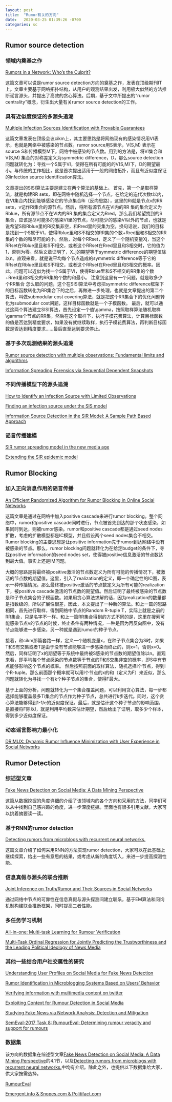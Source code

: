 ```yaml
---
layout: post
title:  "Rumor有关的方向"
date:   2020-03-25 01:39:26 -0700
categories: sc
---
```

## Rumor source detection 

### 领域内奠基之作 
[Rumors in a Network: Who’s the Culprit?](http://www.runoob.com/python3/python3-mysql.html)

这篇文章可以说是rumor source detection方向的奠基之作，发表在顶级期刊IT上。文章主要基于网络拓扑结构，从用户的观测结果出发，利用极大似然的方法推断谣言源头，并提出了高效的贪心算法。后期，基于文中所提出的“rumor centrality”概念，衍生出大量有关rumor source detection的工作。

### 具有近似度保证的多源头追溯
[Multiple Infection Sources Identification with Provable Guarantees](https://arxiv.org/pdf/1608.06492.pdf)

这篇文章发表在顶级会议cikm上，其主要思路是将网络现有的感染情况用VI表示，也就是网络中被感染的节点数。rumor source用S表示，V(S,M) 表示在source S和传播模型M下，网络中被感染的节点数。用到的方法是，将VI集合和V(S,M) 集合的对称差定义为symmetric difference，D，那么source detection问题就转化为：寻找一个S属于VI，使得在所有可能的的V(S,M)下，D的期望最小。与传统的工作相比，这是首次提出适用于一般的网络拓扑，而且有近似度保证的infection source identification算法。

文章提出的SISI算法主要是建立在两个算法的基础上。
首先，第一个是取样算法，就是构建RR sets，即在网络中随机选择一个节点，在给定的迭代次数t以内，在VI集合内找到能够感染它的节点集合Ri（反向思路），这里的Ri就是节点v的RR sets，v记作Ri集合的源节点。然后，将所有源节点在VI内的RR 集的集合定义为Rblue，所有源节点不在VI内的RR 集的集合定义为Rred。那么我们希望找到的S集合，应该是尽可能多的感染VI里的节点，尽可能少的感染VI以外的节点，也就是说希望S和Rblue里的Ri交集非空，和Rred里的交集为空。换句话说，我们的目标是找到一个S属于VI，使得Rblue里和S不相交的RR集的个数+Rred里和S相交的RR集的个数的和尽可能的小。然后，对每个RRset，定义了一个随机变量Xj，当这个RRset在Rblue里且和S不相交，或者这个RRset在Rred里且和S相交时，它的值为1，否则为零。然后文章证明了，X_j的期望等于symmetric difference的期望值除以n。直观来看，就是说平均每个节点造成的symmetric difference等于它的RRset在Rblue里且和S不相交，或者这个RRset在Rred里且和S相交的概率。因此，问题可以近似为找一个S属于VI，使得Rblue里和S不相交的RR集的个数+Rred里和S相交的RR集的个数的和最小。
注意到这里有一个问题，就是取多少个RR集合 怎么取的问题，这个在SISI算法中考虑把symmetric difference框架下的目标函数转化为RR集合下的之后，再做进一步处理，也就是文章提出的第二个算法，叫做submodular cost covering算法，就是把这个RR集合下的优化问题转化为submodular cost问题，这样目标函数就是一个子模函数。
最后，就可以通过这两个算法建立SISI算法，首先设定一个值\gamma，按照取样算法随机取样\gamma个节点的RR集，然后在这个取样下，执行子模花费算法，计算目标函数的值是否达到精度要求，如果没有就继续取样，执行子模花费算法，再判断目标函数是否达到精度要求……最后直至达到要求停止。

### 基于多次观测结果的源头追溯
[Rumor source detection with multiple observations: Fundamental limits and algorithms](http://citeseerx.ist.psu.edu/viewdoc/download?doi=10.1.1.711.4155&rep=rep1&type=pdf)

[Information Spreading Forensics via Sequential Dependent Snapshots](http://www.cs.cuhk.hk/~cslui/PUBLICATION/TON-Information.pdf)

### 不同传播模型下的源头追溯
[How to Identify an Infection Source with Limited Observations](https://arxiv.org/pdf/1309.4161.pdf)

[Finding an infection source under the SIS model](https://arxiv.org/pdf/1309.3874.pdf)

[Information Source Detection in the SIR Model: A Sample Path Based Approach](https://arxiv.org/pdf/1206.5421.pdf)

### 谣言传播建模
[SIR rumor spreading model in the new media age](https://www.sciencedirect.com/science/article/pii/S037843711200934X)

[Extending the SIR epidemic model](https://www.sciencedirect.com/science/article/pii/S0378437103012287)

## Rumor Blocking

### 加入正向消息作用的谣言传播
[An Efficient Randomized Algorithm for Rumor Blocking in Online Social Networks](https://arxiv.org/pdf/1701.02368.pdf)

这篇文章是通过在网络中加入positive cascade来进行rumor blocking。整个网络中，rumor和positive cascade同时进行，节点被首先到达的那个状态感染，如果同时到达，则被rumor感染。rumor和positive cascade都是通过seed nodes扩散，考虑的扩散模型都是IC模型，并且假设两个seed nodes集合不相交。Rumor blocking的主要思想是让positive information先于rumor到达网络中没有被感染的节点。那么，rumor blocking问题就转化为在给定budget的条件下，寻找positive information的seed nodes set，使得被positive信息激活的节点数达到最大值。事实上还是IM问题。

大概的思路是将最终被positive激活的节点数定义为所有可能的传播情况下，被激活的节点数的期望值。这里，引入了realization的定义，即一个确定性的IC图，表示一种传播情况。那么最终被positive激活的节点数定义为所有可能的realization下，被positive cascade激活的节点数的期望值。然后证明了最终被感染的节点数是种子节点集合的子模函数。如果用贪心算法求解的话，因为realization的数量都是指数级的，所以扩展性很差，因此，本文提出了一种新的算法。和上一篇的思路相同，首先进行取样，得到网络中节点的Random R-tuple T，实际上就是之前的RR集合，只是名字不一样。和上一篇RR集合得到的方式不同的是，这里在搜索可能感染节点v的节点的时候，终止条件有两种情况，一种是因为再反向图中，没有节点能够进一步感染，另一种就是遇到rumor的种子节点。

接着，和cikm那篇套路一样，定义一个随机变量x，在种子节点集合为S时，如果T和S有交集或者T是由于没有节点能够进一步感染而终止的，则x=1，否则x=0。然后，同样证明了x的期望等于系统中最终被S感染的节点数的期望值除以n。直观来看，即平均每个节点感染的节点数等于节点的T和S交集非空的概率，即S中有节点能够影响这个节点的概率。
然后按照前面的取样算法，随机选择l个节点，得到l个R-tuple。那么前面那个概率就可以用l个节点的x的和（定义为F）来近似，那么问题就转化为寻找一个有k个种子节点的集合，使得F最大。

基于上面的分析，问题就转化为一个集合覆盖问题，可以利用贪心算法，每一步都选择能够覆盖最多Ti集合的节点作为种子节点，总共进行k步迭代。同时，这个贪心算法能够得到1-1/e的近似度保证。最后，就是估计这个种子节点的影响范围，是直接将F除以l，就是利用平均数来估计期望，然后给出了证明，取多少个样本，得到多少近似度保证。

### 动态谣言影响力最小化
[DRIMUX: Dynamic Rumor Influence Minimization with User Experience in Social Networks](http://www.cs.sjtu.edu.cn/~fu-ly/paper/TKDE_DRIMUX.pdf)


## Rumor Detection

### 综述型文章
[Fake News Detection on Social Media: A Data Mining Perspective](https://arxiv.org/pdf/1708.01967.pdf)

这篇从数据挖掘的角度详细的介绍了该领域内的各个方向和采用的方法，同学们可以从中找到自己感兴趣的角度，进一步深度挖掘。里面也有很多引用文献，大家可以挑着摘要读一读。

### 基于RNN的rumor detection
[Detecting rumors from microblogs with recurrent neural networks.](https://ink.library.smu.edu.sg/cgi/viewcontent.cgi?article=5633&context=sis_research)

这篇文章介绍了如何采用RNN的方法实现rumor detection，大家可以在此基础上继续探索，给出一些有意思的结果，或考虑从新的角度切入，来进一步提高探测性能。

### 信息真假与源头的联合推断
[Joint Inference on Truth/Rumor and Their Sources in Social Networks](https://arxiv.org/pdf/2001.08472.pdf)

通过网络中节点的可靠性在信息真假与源头探测间建立联系，基于EM算法和问询机制构建联合推断框架，同时提高二者性能。

### 多任务学习机制
[All-in-one: Multi-task Learning for Rumour Verification](https://arxiv.org/pdf/1806.03713.pdf)

[Multi-Task Ordinal Regression for Jointly Predicting the Trustworthiness and the Leading Political Ideology of News Media](https://arxiv.org/pdf/1904.00542.pdf)

### 其他一些结合用户社交属性的研究
[Understanding User Profiles on Social Media for Fake News Detection](https://www.researchgate.net/profile/Suhang_Wang/publication/323153789_Understanding_User_Profiles_on_Social_Media_for_Fake_News_Detection/links/5a9e3f3c4585155dc184ea9d/Understanding-User-Profiles-on-Social-Media-for-Fake-News-Detection.pdf)

[Rumor Identification in Microblogging Systems Based on Users’ Behavior](https://ieeexplore.ieee.org/stamp/stamp.jsp?arnumber=7419281)
 
[Verifying information with multimedia content on twitter](https://www.researchgate.net/profile/Symeon_Papadopoulos/publication/319859894_Verifying_information_with_multimedia_content_on_twitter_A_comparative_study_of_automated_approaches/links/59cd23110f7e9b454f9f8ec8/Verifying-information-with-multimedia-content-on-twitter-A-comparative-study-of-automated-approaches.pdf)

[Exploiting Context for Rumour Detection in Social Media](http://wrap.warwick.ac.uk/92344/1/WRAP-exploiting-context-rumour-detection-Zubiaga-2017.pdf)

[Studying Fake News via Network Analysis: Detection and Mitigation](https://arxiv.org/pdf/1804.10233.pdf)

[SemEval-2017 Task 8: RumourEval: Determining rumour veracity and support for rumours](https://arxiv.org/pdf/1704.05972.pdf)


### 数据集
该方向的数据集在综述型文章[Fake News Detection on Social Media: A Data Mining Perspective](https://arxiv.org/pdf/1708.01967.pdf)的4.1节，以及[Detecting rumors from microblogs with recurrent neural networks.](https://ink.library.smu.edu.sg/cgi/viewcontent.cgi?article=5633&context=sis_research)中均有介绍。除此之外，也提供以下数据集给大家，供大家按需选择。

[RumourEval](http://alt.qcri.org/semeval2017/task8/index.php?id=data-and-tools)

[Emergent.info & Snopes.com & Politifact.com](https://www.kaggle.com/arminehn/rumor-citation#emergent.csv)

